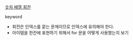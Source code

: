 [숫자 배열 회전]([https://swexpertacademy.com/main/solvingProblem/solvingProblem.do](https://coooding.tistory.com/29)https://coooding.tistory.com/29)

keyword
* 회전은 인덱스를 묻는 문제이므로 인덱스에 유의해야 한다.
* 아이템을 한칸에 표현하기 위해서 for 문을 어떻게 사용했는지 보기
